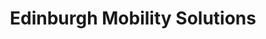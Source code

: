 ---
title: "Edinburgh Mobility Solutions"
url: /edinburgh/edinburgh-mobility-solutions/
shop: electrical
---
